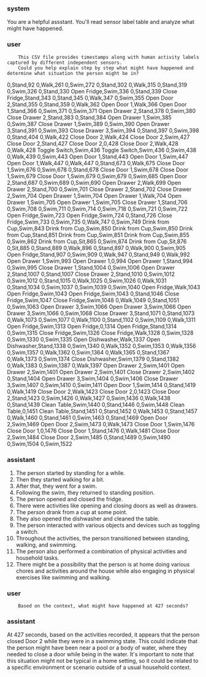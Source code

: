 ### system
You are a helpful assstant. You'll read sensor label table and analyze what might have happened.
### user

        This CSV file provides timestamps along with human activity labels captured by different independent sensors.
        Could you help explain step by step what might have happened and determine what situation the person might be in?
    
0,Stand,92
0,Walk,261
0,Swim,272
0,Stand,302
0,Walk,315
0,Stand,319
0,Swim,326
0,Stand,330
Open Fridge,Swim,336
0,Stand,339
Close Fridge,Stand,343
0,Stand,345
0,Walk,347
0,Swim,355
Open Door 2,Stand,355
0,Stand,359
0,Walk,362
Open Door 1,Walk,366
Open Door 1,Stand,366
0,Swim,371
0,Swim,371
Open Drawer 2,Stand,378
0,Swim,380
Close Drawer 2,Stand,383
0,Stand,384
Open Drawer 1,Swim,385
0,Swim,387
Close Drawer 1,Swim,389
0,Swim,390
Open Drawer 3,Stand,391
0,Swim,393
Close Drawer 3,Swim,394
0,Stand,397
0,Swim,398
0,Stand,404
0,Walk,422
Close Door 2,Walk,424
Close Door 2,Swim,427
Close Door 2,Stand,427
Close Door 2,0,428
Close Door 2,Walk,428
0,Walk,428
Toggle Switch,Swim,436
Toggle Switch,Swim,436
0,Swim,438
0,Walk,439
0,Swim,443
Open Door 1,Stand,443
Open Door 1,Swim,447
Open Door 1,Walk,447
0,Walk,447
0,Stand,673
0,Walk,675
Close Door 1,Swim,676
0,Swim,678
0,Stand,678
Close Door 1,Swim,678
Close Door 1,Swim,679
Close Door 1,Swim,679
0,Swim,679
0,Swim,685
Open Door 2,Stand,687
0,Swim,689
0,Swim,690
Open Drawer 2,Walk,699
Open Drawer 2,Stand,700
0,Swim,701
Close Drawer 2,Stand,702
Close Drawer 2,Swim,704
Open Drawer 1,Swim,704
Open Drawer 1,Walk,704
Open Drawer 1,Swim,705
Open Drawer 1,Swim,705
Close Drawer 1,Stand,706
0,Swim,708
0,Swim,711
0,Swim,714
0,Swim,718
0,Swim,721
0,Swim,722
Open Fridge,Swim,723
Open Fridge,Swim,724
0,Stand,726
Close Fridge,Swim,733
0,Swim,735
0,Walk,747
0,Swim,749
Drink from Cup,Swim,843
Drink from Cup,Swim,850
Drink from Cup,Swim,850
Drink from Cup,Stand,851
Drink from Cup,Swim,851
Drink from Cup,Swim,855
0,Swim,862
Drink from Cup,Sit,865
0,Swim,874
Drink from Cup,Sit,876
0,Sit,885
0,Stand,889
0,Walk,896
0,Stand,897
0,Walk,900
0,Swim,905
Open Fridge,Stand,907
0,Swim,909
0,Walk,947
0,Stand,949
0,Walk,992
Open Drawer 1,Swim,993
Open Drawer 1,0,994
Open Drawer 1,Stand,994
0,Swim,995
Close Drawer 1,Stand,1004
0,Swim,1006
Open Drawer 2,Stand,1007
0,Stand,1007
Close Drawer 2,Stand,1010
0,Swim,1012
0,Swim,1012
0,Stand,1015
0,Walk,1025
0,Swim,1026
0,Walk,1031
0,Stand,1034
0,Swim,1037
0,Swim,1039
0,Swim,1040
Open Fridge,Walk,1043
Open Fridge,Swim,1043
Open Fridge,Swim,1043
0,Stand,1046
Close Fridge,Swim,1047
Close Fridge,Swim,1048
0,Walk,1049
0,Stand,1051
0,Swim,1063
Open Drawer 3,Swim,1066
Open Drawer 3,Swim,1066
Open Drawer 3,Swim,1066
0,Swim,1068
Close Drawer 3,Stand,1071
0,Stand,1073
0,Walk,1073
0,Swim,1077
0,Walk,1100
0,Stand,1102
0,Swim,1109
0,Walk,1311
Open Fridge,Swim,1313
Open Fridge,0,1314
Open Fridge,Stand,1314
0,Swim,1315
Close Fridge,Swim,1326
Close Fridge,Walk,1328
0,Swim,1328
0,Swim,1330
0,Swim,1335
Open Dishwasher,Walk,1337
Open Dishwasher,Stand,1338
0,Swim,1340
0,Walk,1352
0,Swim,1353
0,Walk,1356
0,Swim,1357
0,Walk,1362
0,Swim,1364
0,Walk,1365
0,Stand,1367
0,Walk,1373
0,Swim,1374
Close Dishwasher,Swim,1379
0,Stand,1382
0,Walk,1383
0,Swim,1387
0,Walk,1397
Open Drawer 2,Swim,1401
Open Drawer 2,Swim,1401
Open Drawer 2,Swim,1401
Close Drawer 2,Swim,1402
0,Stand,1404
Open Drawer 3,Swim,1404
0,Swim,1406
Close Drawer 3,Swim,1407
0,Swim,1410
0,Swim,1411
Open Door 1,Swim,1414
0,Stand,1419
0,Walk,1419
Close Door 2,Walk,1423
Close Door 2,0,1423
Close Door 2,Stand,1423
0,Swim,1426
0,Walk,1427
0,Swim,1436
0,Walk,1438
0,Stand,1439
Clean Table,Swim,1440
0,Stand,1446
0,Swim,1448
Clean Table,0,1451
Clean Table,Stand,1451
0,Stand,1452
0,Walk,1453
0,Stand,1457
0,Walk,1460
0,Stand,1461
0,Swim,1463
0,Stand,1469
Open Door 2,Swim,1469
Open Door 2,Swim,1473
0,Walk,1473
Close Door 1,Swim,1476
Close Door 1,0,1476
Close Door 1,Stand,1476
0,Walk,1481
Close Door 2,Swim,1484
Close Door 2,Swim,1485
0,Stand,1489
0,Swim,1490
0,Swim,1504
0,Swim,1522

### assistant
1. The person started by standing for a while.
2. Then they started walking for a bit.
3. After that, they went for a swim.
4. Following the swim, they returned to standing position.
5. The person opened and closed the fridge.
6. There were activities like opening and closing doors as well as drawers.
7. The person drank from a cup at some point.
8. They also opened the dishwasher and cleaned the table.
9. The person interacted with various objects and devices such as toggling a switch.
10. Throughout the activities, the person transitioned between standing, walking, and swimming.
11. The person also performed a combination of physical activities and household tasks.
12. There might be a possibility that the person is at home doing various chores and activities around the house while also engaging in physical exercises like swimming and walking.
### user

        Based on the context, what might have happened at 427 seconds?
    
### assistant
At 427 seconds, based on the activities recorded, it appears that the person closed Door 2 while they were in a swimming state. This could indicate that the person might have been near a pool or a body of water, where they needed to close a door while being in the water. It's important to note that this situation might not be typical in a home setting, so it could be related to a specific environment or scenario outside of a usual household context.
